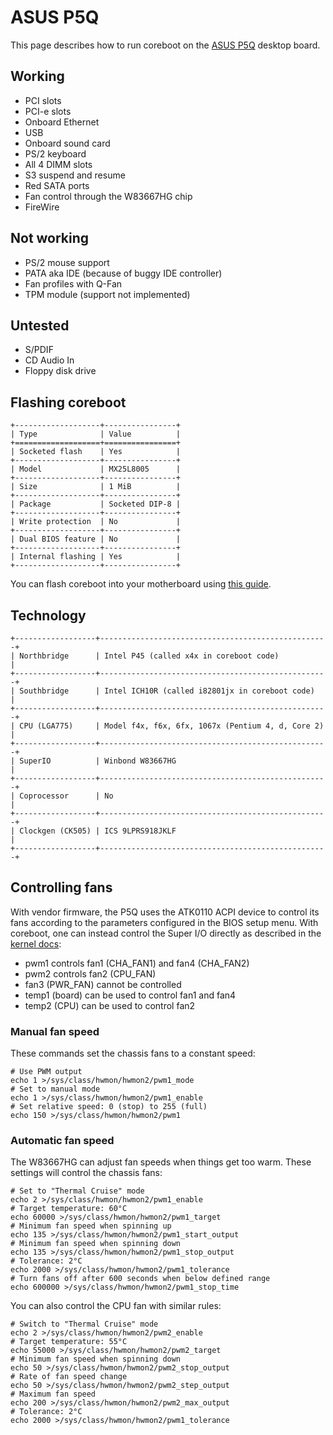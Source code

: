# ASUS P5Q

This page describes how to run coreboot on the [ASUS P5Q] desktop board.

## Working

+ PCI slots
+ PCI-e slots
+ Onboard Ethernet
+ USB
+ Onboard sound card
+ PS/2 keyboard
+ All 4 DIMM slots
+ S3 suspend and resume
+ Red SATA ports
+ Fan control through the W83667HG chip
+ FireWire

## Not working

+ PS/2 mouse support
+ PATA aka IDE (because of buggy IDE controller)
+ Fan profiles with Q-Fan
+ TPM module (support not implemented)

## Untested

+ S/PDIF
+ CD Audio In
+ Floppy disk drive


## Flashing coreboot

```eval_rst
+-------------------+----------------+
| Type              | Value          |
+===================+================+
| Socketed flash    | Yes            |
+-------------------+----------------+
| Model             | MX25L8005      |
+-------------------+----------------+
| Size              | 1 MiB          |
+-------------------+----------------+
| Package           | Socketed DIP-8 |
+-------------------+----------------+
| Write protection  | No             |
+-------------------+----------------+
| Dual BIOS feature | No             |
+-------------------+----------------+
| Internal flashing | Yes            |
+-------------------+----------------+
```

You can flash coreboot into your motherboard using [this guide].

## Technology

```eval_rst
+------------------+---------------------------------------------------+
| Northbridge      | Intel P45 (called x4x in coreboot code)           |
+------------------+---------------------------------------------------+
| Southbridge      | Intel ICH10R (called i82801jx in coreboot code)   |
+------------------+---------------------------------------------------+
| CPU (LGA775)     | Model f4x, f6x, 6fx, 1067x (Pentium 4, d, Core 2) |
+------------------+---------------------------------------------------+
| SuperIO          | Winbond W83667HG                                  |
+------------------+---------------------------------------------------+
| Coprocessor      | No                                                |
+------------------+---------------------------------------------------+
| Clockgen (CK505) | ICS 9LPRS918JKLF                                  |
+------------------+---------------------------------------------------+
```

## Controlling fans

With vendor firmware, the P5Q uses the ATK0110 ACPI device to control its fans
according to the parameters configured in the BIOS setup menu. With coreboot,
one can instead control the Super I/O directly as described in the
[kernel docs]:

+ pwm1 controls fan1 (CHA_FAN1) and fan4 (CHA_FAN2)
+ pwm2 controls fan2 (CPU_FAN)
+ fan3 (PWR_FAN) cannot be controlled
+ temp1 (board) can be used to control fan1 and fan4
+ temp2 (CPU) can be used to control fan2

### Manual fan speed

These commands set the chassis fans to a constant speed:

    # Use PWM output
    echo 1 >/sys/class/hwmon/hwmon2/pwm1_mode
    # Set to manual mode
    echo 1 >/sys/class/hwmon/hwmon2/pwm1_enable
    # Set relative speed: 0 (stop) to 255 (full)
    echo 150 >/sys/class/hwmon/hwmon2/pwm1

### Automatic fan speed

The W83667HG can adjust fan speeds when things get too warm. These settings will
control the chassis fans:

    # Set to "Thermal Cruise" mode
    echo 2 >/sys/class/hwmon/hwmon2/pwm1_enable
    # Target temperature: 60°C
    echo 60000 >/sys/class/hwmon/hwmon2/pwm1_target
    # Minimum fan speed when spinning up
    echo 135 >/sys/class/hwmon/hwmon2/pwm1_start_output
    # Minimum fan speed when spinning down
    echo 135 >/sys/class/hwmon/hwmon2/pwm1_stop_output
    # Tolerance: 2°C
    echo 2000 >/sys/class/hwmon/hwmon2/pwm1_tolerance
    # Turn fans off after 600 seconds when below defined range
    echo 600000 >/sys/class/hwmon/hwmon2/pwm1_stop_time

You can also control the CPU fan with similar rules:

    # Switch to "Thermal Cruise" mode
    echo 2 >/sys/class/hwmon/hwmon2/pwm2_enable
    # Target temperature: 55°C
    echo 55000 >/sys/class/hwmon/hwmon2/pwm2_target
    # Minimum fan speed when spinning down
    echo 50 >/sys/class/hwmon/hwmon2/pwm2_stop_output
    # Rate of fan speed change
    echo 50 >/sys/class/hwmon/hwmon2/pwm2_step_output
    # Maximum fan speed
    echo 200 >/sys/class/hwmon/hwmon2/pwm2_max_output
    # Tolerance: 2°C
    echo 2000 >/sys/class/hwmon/hwmon2/pwm1_tolerance

[ASUS P5Q]: https://www.asus.com/Motherboards/P5Q
[this guide]: ../../tutorial/flashing_firmware/int_flashrom.md
[kernel docs]: https://www.kernel.org/doc/Documentation/hwmon/w83627ehf.rst
